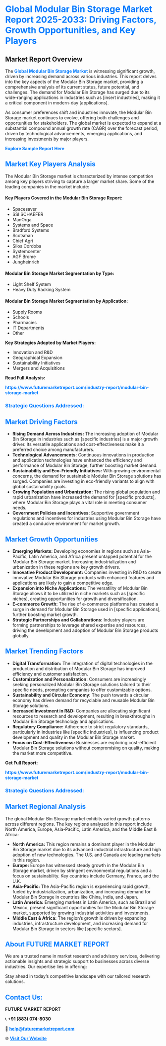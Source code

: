 <h1 style="color: #007BFF;">Global Modular Bin Storage Market Report 2025-2033: Driving Factors, Growth Opportunities, and Key Players</h1>

<section id="overview">
<h2>Market Report Overview</h2>
<p>The <a href="https://www.futuremarketreport.com/industry-report/modular-bin-storage-market" style="color: #007BFF; text-decoration: none;"><strong>Global Modular Bin Storage Market</strong></a> is witnessing significant growth, driven by increasing demand across various industries. This report delves into the key aspects of the Modular Bin Storage market, providing a comprehensive analysis of its current status, future potential, and challenges. The demand for Modular Bin Storage has surged due to its wide-ranging applications in industries such as [insert industries], making it a critical component in modern-day [applications].</p>
<p>As consumer preferences shift and industries innovate, the Modular Bin Storage market continues to evolve, offering both challenges and opportunities for stakeholders. The global market is expected to expand at a substantial compound annual growth rate (CAGR) over the forecast period, driven by technological advancements, emerging applications, and increasing investments by major players.</p>
</section>

<section id="overview">
<p><a href="https://www.futuremarketreport.com/request-sample/reportId=86638" style="color: #007BFF; text-decoration: none;"><strong>Explore Sample Report Here</strong></a></p>
</section>

<section id="key-players">
<h2 style="color: #007BFF;">Market Key Players Analysis</h2>
<p>The Modular Bin Storage market is characterized by intense competition among key players striving to capture a larger market share. Some of the leading companies in the market include:</p>
<h4>Key Players Covered in the Modular Bin Storage Report:</h4>
<ul><li>Spacesaver</li><li>SSI SCHAEFER</li><li>ManOrga</li><li>Systems and Space</li><li>Bradford Systems</li><li>Scotsman</li><li>Chief Agri</li><li>Silos Cordoba</li><li>Systemcenter</li><li>AGF Brome</li><li>Jungheinrich</li></ul>
<h4>Modular Bin Storage Market Segmentation by Type:</h4>
<ul><li>Light Shelf System</li><li>Heavy Duty Racking System</li></ul>

<h4>Modular Bin Storage Market Segmentation by Application:</h4>
<ul><li>Supply Rooms</li><li>Schools</li><li>Pharmacies</li><li>IT Departments</li><li>Other</li></ul>
<p><strong>Key Strategies Adopted by Market Players:</strong></p>
<ul>
<li>Innovation and R&D</li>
<li>Geographical Expansion</li>
<li>Sustainability Initiatives</li>
<li>Mergers and Acquisitions</li>
</ul>
</section>

<section>
<p><strong>Read Full Analysis: </strong></p><a href="https://www.futuremarketreport.com/industry-report/modular-bin-storage-market" style="color: #007BFF; text-decoration: none;"><strong>https://www.futuremarketreport.com/industry-report/modular-bin-storage-market</strong></a>
<h3 style="color: #007BFF;">Strategic Questions Addressed:</h3>
</section>

<section id="driving-factors">
<h2 style="color: #007BFF;">Market Driving Factors</h2>
<ul>
<li><strong>Rising Demand Across Industries:</strong> The increasing adoption of Modular Bin Storage in industries such as [specific industries] is a major growth driver. Its versatile applications and cost-effectiveness make it a preferred choice among manufacturers.</li>
<li><strong>Technological Advancements:</strong> Continuous innovations in production and application technologies have enhanced the efficiency and performance of Modular Bin Storage, further boosting market demand.</li>
<li><strong>Sustainability and Eco-Friendly Initiatives:</strong> With growing environmental concerns, the demand for sustainable Modular Bin Storage solutions has surged. Companies are investing in eco-friendly variants to align with global sustainability goals.</li>
<li><strong>Growing Population and Urbanization:</strong> The rising global population and rapid urbanization have increased the demand for [specific products], where Modular Bin Storage plays a vital role in meeting consumer needs.</li>
<li><strong>Government Policies and Incentives:</strong> Supportive government regulations and incentives for industries using Modular Bin Storage have created a conducive environment for market growth.</li>
</ul>
</section>

<section id="growth-opportunities">
<h2 style="color: #007BFF;">Market Growth Opportunities</h2>
<ul>
<li><strong>Emerging Markets:</strong> Developing economies in regions such as Asia-Pacific, Latin America, and Africa present untapped potential for the Modular Bin Storage market. Increasing industrialization and urbanization in these regions are key growth drivers.</li>
<li><strong>Innovative Product Development:</strong> Companies investing in R&D to create innovative Modular Bin Storage products with enhanced features and applications are likely to gain a competitive edge.</li>
<li><strong>Expansion into Niche Applications:</strong> The versatility of Modular Bin Storage allows it to be utilized in niche markets such as [specific niches], creating opportunities for growth and diversification.</li>
<li><strong>E-commerce Growth:</strong> The rise of e-commerce platforms has created a surge in demand for Modular Bin Storage used in [specific applications], further boosting market growth.</li>
<li><strong>Strategic Partnerships and Collaborations:</strong> Industry players are forming partnerships to leverage shared expertise and resources, driving the development and adoption of Modular Bin Storage products globally.</li>
</ul>
</section>

<section id="trending-factors">
<h2 style="color: #007BFF;">Market Trending Factors</h2>
<ul>
<li><strong>Digital Transformation:</strong> The integration of digital technologies in the production and distribution of Modular Bin Storage has improved efficiency and customer satisfaction.</li>
<li><strong>Customization and Personalization:</strong> Consumers are increasingly seeking personalized Modular Bin Storage solutions tailored to their specific needs, prompting companies to offer customizable options.</li>
<li><strong>Sustainability and Circular Economy:</strong> The push towards a circular economy has driven demand for recyclable and reusable Modular Bin Storage solutions.</li>
<li><strong>Increased Investment in R&D:</strong> Companies are allocating significant resources to research and development, resulting in breakthroughs in Modular Bin Storage technology and applications.</li>
<li><strong>Regulatory Compliance:</strong> Adherence to strict regulatory standards, particularly in industries like [specific industries], is influencing product development and quality in the Modular Bin Storage market.</li>
<li><strong>Focus on Cost-Effectiveness:</strong> Businesses are exploring cost-efficient Modular Bin Storage solutions without compromising on quality, making the market more competitive.</li>
</ul>
</section>

<section>
<p><strong>Get Full Report: </strong></p><a href="https://www.futuremarketreport.com/industry-report/modular-bin-storage-market" style="color: #007BFF; text-decoration: none;"><strong>https://www.futuremarketreport.com/industry-report/modular-bin-storage-market</strong></a>
<h3 style="color: #007BFF;">Strategic Questions Addressed:</h3>
</section>


<section id="regional-analysis">
<h2 style="color: #007BFF;">Market Regional Analysis</h2>
<p>The global Modular Bin Storage market exhibits varied growth patterns across different regions. The key regions analyzed in this report include North America, Europe, Asia-Pacific, Latin America, and the Middle East & Africa:</p>
<ul>
<li><strong>North America:</strong> This region remains a dominant player in the Modular Bin Storage market due to its advanced industrial infrastructure and high adoption of new technologies. The U.S. and Canada are leading markets in this region.</li>
<li><strong>Europe:</strong> Europe has witnessed steady growth in the Modular Bin Storage market, driven by stringent environmental regulations and a focus on sustainability. Key countries include Germany, France, and the U.K.</li>
<li><strong>Asia-Pacific:</strong> The Asia-Pacific region is experiencing rapid growth, fueled by industrialization, urbanization, and increasing demand for Modular Bin Storage in countries like China, India, and Japan.</li>
<li><strong>Latin America:</strong> Emerging markets in Latin America, such as Brazil and Mexico, present significant opportunities for the Modular Bin Storage market, supported by growing industrial activities and investments.</li>
<li><strong>Middle East & Africa:</strong> The region’s growth is driven by expanding industries, infrastructure development, and increasing demand for Modular Bin Storage in sectors like [specific sectors].</li>
</ul>
</section>

<footer>
<h2 style="color: #007BFF;">About FUTURE MARKET REPORT</h2>
<p>We are a trusted name in market research and advisory services, delivering actionable insights and strategic support to businesses across diverse industries. Our expertise lies in offering:</p>

<p>Stay ahead in today’s competitive landscape with our tailored research solutions.</p>

<h2 style="color: #007BFF;">Contact Us:</h2>
<p><strong>FUTURE MARKET REPORT</strong></p>
<p>📞 <strong>+91 (883) 074-8030</strong></p>
<p>📧 <strong><a href="mailto:help@futuremarketreport.com" style="color: #007BFF;">help@futuremarketreport.com</a></strong></p>
<p>🌐 <strong><a href="https://www.futuremarketreport.com/" style="color: #007BFF;">Visit Our Website</a></strong></p>
</footer>
